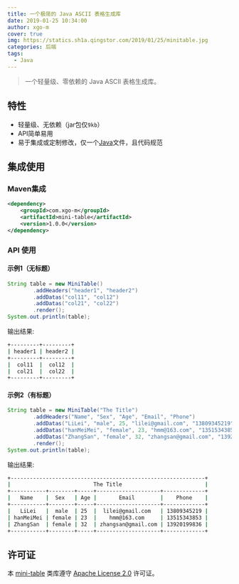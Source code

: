 ```yaml
---
title: 一个极简的 Java ASCII 表格生成库
date: 2019-01-25 10:34:00
author: xgo-m
cover: true
img: https://statics.sh1a.qingstor.com/2019/01/25/minitable.jpg
categories: 后端
tags:
  - Java
---
```


> 一个轻量级、零依赖的 Java ASCII 表格生成库。

## 特性

- 轻量级、无依赖（jar包仅`9kb`）
- API简单易用
- 易于集成或定制修改，仅一个[Java](https://github.com/xgo-m/mini-table/blob/master/src/main/java/com/xgo-m/minitable/MiniTable.java)文件，且代码规范

## 集成使用

### Maven集成

```xml
<dependency>
    <groupId>com.xgo-m</groupId>
    <artifactId>mini-table</artifactId>
    <version>1.0.0</version>
</dependency>
```

### API 使用

#### 示例1（无标题）

```java
String table = new MiniTable()
        .addHeaders("header1", "header2")
        .addDatas("col11", "col12")
        .addDatas("col21", "col22")
        .render();
System.out.println(table);
```

输出结果:

```bash
+---------+---------+
| header1 | header2 |
+---------+---------+
|  col11  |  col12  |
|  col21  |  col22  |
+---------+---------+
```

#### 示例2（有标题）

```java
String table = new MiniTable("The Title")
        .addHeaders("Name", "Sex", "Age", "Email", "Phone")
        .addDatas("LiLei", "male", 25, "lilei@gmail.com", "13809345219")
        .addDatas("hanMeiMei", "female", 23, "hmm@163.com", "13515343853")
        .addDatas("ZhangSan", "female", 32, "zhangsan@gmail.com", "13920199836")
        .render();
System.out.println(table);
```

输出结果:

```bash
+-------------------------------------------------------------+
|                          The Title                          |
+-----------+--------+-----+--------------------+-------------+
|   Name    |  Sex   | Age |       Email        |    Phone    |
+-----------+--------+-----+--------------------+-------------+
|   LiLei   |  male  | 25  |  lilei@gmail.com   | 13809345219 |
| hanMeiMei | female | 23  |    hmm@163.com     | 13515343853 |
| ZhangSan  | female | 32  | zhangsan@gmail.com | 13920199836 |
+-----------+--------+-----+--------------------+-------------+
```

## 许可证

本 [mini-table](https://github.com/xgo-m/mini-table) 类库遵守 [Apache License 2.0](http://www.apache.org/licenses/LICENSE-2.0) 许可证。

